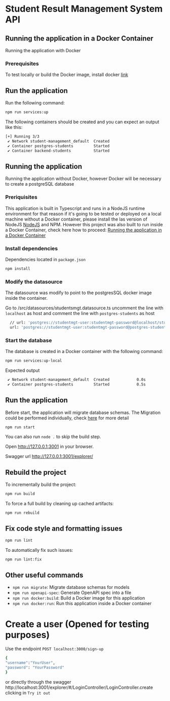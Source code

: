 # Student Result Management System API


## Running the application in a Docker Container

Running the application with Docker

### Prerequisites

To test locally or build the Docker image, install docker [link](https://docs.docker.com/engine/install/)

## Run the application

Run the following command:

```sh
npm run services:up
```

The following containers should be created and you can expect an output like this:

```sh
[+] Running 3/3
 ✔ Network student-management_default  Created                               0.0s
 ✔ Container postgres-students         Started                               0.7s
 ✔ Container backend-students          Started                               1.2s
```

## Running the application

Running the application without Docker, however Docker will be necessary to create a postgreSQL database

### Preriquisites

This application is built in Typescript and runs in a NodeJS runtime environment for that reason if it's going to be tested or deployed on a local machine without a Docker container, please install the las version of NodeJS [NodeJS](https://nodejs.org/en/download) and NPM. However this project was also built to run inside a Docker Container, check here how to proceed: [Running the application in a Docker Container](#running-the-application-in-a-docker-container)

### Install dependencies

Dependencies located in `package.json`

```sh
npm install
```
### Modify the datasource

The datasource was modify to point to the postgresSQL docker image inside the container.

Go to /src/datasources/studentsmgt.datasource.ts uncomment the line with `localhost` as host and comment the line with `postgres-students` as host

```sh
  // url: 'postgres://studentmgt-user:studentmgt-password@localhost/studentsmgt',
  url: 'postgres://studentmgt-user:studentmgt-password@postgres-students/studentsmgt',
```

### Start the database

The database is created in a Docker container with the following command:

```sh
npm run services:up-local
```

Expected output

```sh
 ✔ Network student-management_default  Created            0.0s
 ✔ Container postgres-students         Started            0.5s
```

## Run the application

Before start, the application will migrate database schemas. The Migration could be performed individually, check [here](#other-useful-commands) for more detail

```sh
npm run start
```

You can also run `node .` to skip the build step.

Open http://127.0.0.1:3001 in your browser.

Swagger url http://127.0.0.1:3001/explorer/

## Rebuild the project

To incrementally build the project:

```sh
npm run build
```

To force a full build by cleaning up cached artifacts:

```sh
npm run rebuild
```

## Fix code style and formatting issues

```sh
npm run lint
```

To automatically fix such issues:

```sh
npm run lint:fix
```

## Other useful commands

- `npm run migrate`: Migrate database schemas for models
- `npm run openapi-spec`: Generate OpenAPI spec into a file
- `npm run docker:build`: Build a Docker image for this application
- `npm run docker:run`: Run this application inside a Docker container


# Create a user (Opened for testing purposes)

Use the endpoint `POST localhost:3000/sign-up`

```sh
{
"username":"YourUser",
"password": "YourPassword"
}
```

or directly through the swagger http://localhost:3001/explorer/#/LoginController/LoginController.create clicking in `Try it out`

